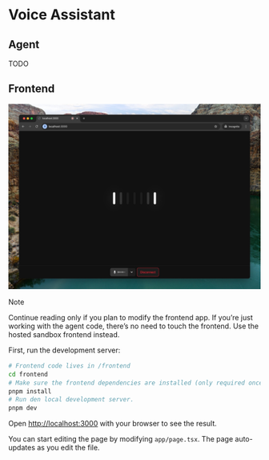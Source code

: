 # Voice Assistant

## Agent

TODO

## Frontend

![Screenshot of the frontend application.](/.github/assets/frontent-screenshot.jpeg)

> [!NOTE]
> Continue reading only if you plan to modify the frontend app. If you’re just working with the agent code, there’s no need to touch the frontend. Use the hosted sandbox frontend instead.

First, run the development server:

```bash
# Frontend code lives in /frontend
cd frontend
# Make sure the frontend dependencies are installed (only required once).
pnpm install
# Run den local development server.
pnpm dev
```

Open [http://localhost:3000](http://localhost:3000) with your browser to see the result.

You can start editing the page by modifying `app/page.tsx`. The page auto-updates as you edit the file.

